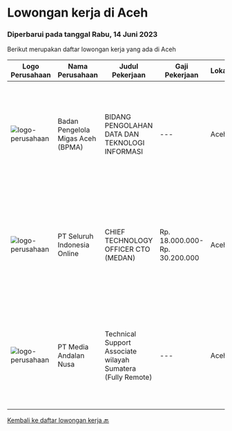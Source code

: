 
  # Lowongan kerja di Aceh

  ### Diperbarui pada tanggal Rabu, 14 Juni 2023

  Berikut merupakan daftar lowongan kerja yang ada di Aceh

  |Logo Perusahaan | Nama Perusahaan | Judul Pekerjaan | Gaji Pekerjaan | Lokasi | Deskripsi | Tanggal diunggah | Pranala |
  | -------------- | --------------- | --------------- | --------- | --------- | -------------- | ------- | ----------- |
  |![logo-perusahaan](https://i.ibb.co/sqvTCh9/112815900-stock-vector-no-image-available-icon-flat-vector.webp)|Badan Pengelola Migas Aceh (BPMA)|BIDANG PENGOLAHAN DATA DAN TEKNOLOGI INFORMASI|---|Aceh|Deskripsi Pekerjaan: Bertugas sebagai penghubung antara bisnis area dan teknologi area Bertanggung jawab dalam mengelola data baik di internal BPMA...|Jumat, 02 Juni 2023|https://www.jobstreet.co.id/id/job/bidang-pengolahan-data-dan-teknologi-informasi-4356860?token=0~0e21c996-c90e-4ff2-9f96-d3c28bbfeb93&sectionRank=1&jobId=jobstreet-id-job-4356860|
|![logo-perusahaan](https://image-service-cdn.seek.com.au/0b0211cd04dfde6741552748d1d29459a06346af/ee4dce1061f3f616224767ad58cb2fc751b8d2dc)|PT Seluruh Indonesia Online|CHIEF TECHNOLOGY OFFICER CTO (MEDAN)|Rp. 18.000.000-Rp. 30.200.000|Aceh|Memiliki pengalaman leadership sebagai Manager sebelumnya.Back End Engineer1. Memiliki pengalaman dalam membangun RESTful APIs2. Menguasai bahasa...|Senin, 29 Mei 2023|https://www.jobstreet.co.id/id/job/chief-technology-officer-cto-medan-4350731?token=0~0e21c996-c90e-4ff2-9f96-d3c28bbfeb93&sectionRank=2&jobId=jobstreet-id-job-4350731|
|![logo-perusahaan](https://image-service-cdn.seek.com.au/0d02503a566e908a8dd395afba4eec4e9415d07e/ee4dce1061f3f616224767ad58cb2fc751b8d2dc)|PT Media Andalan Nusa|Technical Support Associate wilayah Sumatera (Fully Remote)|---|Aceh|Job Description: Melaksanakan survey Melaksanakan instalasi atau pemasangan jaringan Handling and Troubleshooting Melaksanakan maintenance atau...|Kamis, 25 Mei 2023|https://www.jobstreet.co.id/id/job/technical-support-associate-wilayah-sumatera-fully-remote-4346997?token=0~0e21c996-c90e-4ff2-9f96-d3c28bbfeb93&sectionRank=3&jobId=jobstreet-id-job-4346997|


  [Kembali ke daftar lowongan kerja 🔙](../README.md#daftar-lowongan-kerja)
  
